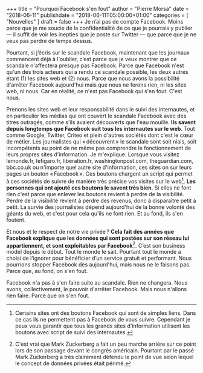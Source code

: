 +++
title      = "Pourquoi Facebook s'en fout"
author     = "Pierre Morsa"
date       = "2018-06-11"
publishdate = "2018-06-11T05:00:00+01:00" 
categories = [ "Nouvelles" ]
draft      = false
+++
Je n’ai pas de compte Facebook. Moins parce que je me soucie de la confidentialité de ce que je pourrais y publier — il suffit de voir les inepties que je poste sur Twitter — que parce que je ne veux pas perdre de temps dessus.

Pourtant, si j’écris sur le scandale Facebook, maintenant que les journaux commencent déjà à l'oublier, c’est parce que je veux montrer que ce scandale n'affectera presque pas Facebook. Parce que Facebook n'est qu'un des trois acteurs qui a rendu ce scandale possible, les deux autres étant (1) les sites web et (2) nous. Parce que nous avons la possibilité d'arrêter Facebook aujourd'hui mais que nous ne ferons rien, ni les sites web, ni nous. Car en réalité, ce n'est pas Facebook qui s'en fout. C'est nous.

Prenons les sites web et leur responsabilité dans le suivi des internautes, et en particulier les médias qui ont couvert le scandale Facebook avec des titres outragés, comme s'ils avaient découverts que l'eau mouille. **Ils savent depuis longtemps que Facebook suit tous les internautes sur le web**. Tout comme Google, Twitter, Criteo et plein d'autres sociétés dont c'est le cœur de métier. Les journalistes qui « découvrent » le scandale sont soit niais, soit incompétents au point de ne même pas comprendre le fonctionnement de leurs propres sites d'information. Je m'explique. Lorsque vous visitez lemonde.fr, lefigaro.fr, liberation.fr, washingtonpost.com, theguardian.com, bbc.co.uk ou n'importe quel autre site d'information, ces sites on sur leurs pages un bouton « Facebook ». Ces boutons chargent un script qui permet à ces sociétés de suivre de manière très précise vos visites sur le web[^1]. **Les personnes qui ont ajouté ces boutons le savent très bien**. Si elles ne font rien c'est parce que enlever les boutons revient à perdre de la visibilité. Perdre de la visibilité revient à perdre des revenus, donc à disparaître petit à petit. La survie des journalistes dépend aujourd'hui de la bonne volonté des géants du web, et c'est pour cela qu'ils ne font rien. Et au fond, ils s'en foutent.

Et nous et le respect de notre vie privée ? **Cela fait des années que Facebook explique que les données qui sont postées sur son réseau lui appartiennent, et sont exploitables par Facebook**[^2]. C’est son business model depuis le début. Tout le monde le sait. Pourtant tout le monde a choisi de l’ignorer pour bénéficier d’un service gratuit et performant. Nous pourrions stopper Facebook dès aujourd'hui, mais nous ne le faisons pas. Parce que, au fond, on s'en fout.

Facebook n'a pas à s'en faire suite au scandale. Rien ne changera. Nous avons, collectivement, le pouvoir d'arrêter Facebook. Mais nous n'allons rien faire. Parce que on s'en fout.

[^1]: Certains sites ont des boutons Facebook qui sont de simples liens. Dans ce cas ils ne permettent pas à Facebook de vous suivre. Cependant je peux vous garantir que tous les grands sites d'information utilisent les boutons avec script de suivi des internautes.

[^2]: C'est vrai que Mark Zuckerberg a fait un peu marche arrière sur ce point lors de son passage devant le congrès américain. Pourtant par le passé Mark Zuckerberg a très clairement défendu le point de vue selon lequel le concept de données privées était périmé.